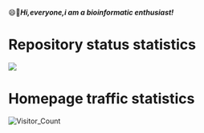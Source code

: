 😄🎊***Hi,everyone,i am a bioinformatic enthusiast!***
# Repository status statistics
![](https://github-readme-stats.vercel.app/api?username=BioinfoCSM&show_icons=true&theme=transparent)
# Homepage traffic statistics
![Visitor_Count](https://profile-counter.glitch.me/BioinfoCSM.com/count.svg)
